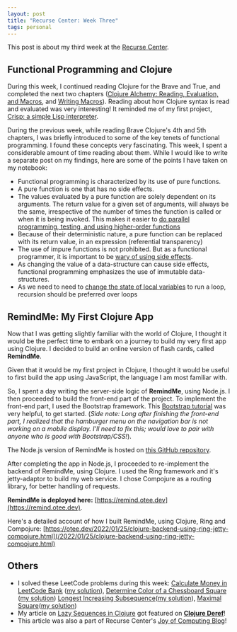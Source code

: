 ```yaml
---
layout: post
title: "Recurse Center: Week Three"
tags: personal
---
```


This post is about my third week at the [Recurse Center](https://www.recurse.com).



## Functional Programming and Clojure

During this week, I continued reading Clojure for the Brave and True, and completed the next two chapters ([Clojure Alchemy: Reading, Evaluation, and Macros](https://www.braveclojure.com/read-and-eval/), and [Writing Macros](https://www.braveclojure.com/writing-macros/)). Reading about how Clojure syntax is read and evaluated was very interesting! It reminded me of my first project, [Crisp: a simple Lisp interpreter](https://github.com/oitee/crisp).

During the previous week, while reading Brave Clojure's 4th and 5th chapters, I was briefly introduced to some of the key tenets of functional programming. I found these concepts very fascinating. This week, I spent a considerable amount of time reading about them. While I would like to write a separate post on my findings, here are some of the points I have taken on my notebook:
- Functional programming is characterized by its use of pure functions. 
- A pure function is one that has no side effects. 
- The values evaluated by a pure function are solely dependent on its arguments. The return value for a given set of arguments, will always be the same, irrespective of the number of times the function is called or when it is being invoked. This makes it easier to [do parallel programming, testing, and using higher-order functions](https://purelyfunctional.tv/issues/purelyfunctional-tv-newsletter-340-fewer-side-effects-is-better-than-more/)
- Because of their deterministic nature, a pure function can be replaced with its return value, in an expression (referential transparency)
- The use of impure functions is not prohibited. But as a functional programmer, it is important to be [wary of using side effects](https://twitter.com/ericnormand/status/1384860792013705218?s=20).
- As changing the value of a data-structure can cause side effects, functional programming emphasizes the use of immutable data-structures. 
- As we need to need to [change the state of local variables](https://dzone.com/articles/functional-programming-recursion) to run a loop, recursion should be preferred over loops


## RemindMe: My First Clojure App

Now that I was getting slightly familiar with the world of Clojure, I thought it would be the perfect time to embark on a journey to build my very first app using Clojure. I decided to build an online version of flash cards, called **RemindMe**. 

Given that it would be my first project in Clojure, I thought it would be useful to first build the app using JavaScript, the language I am most familiar with. 

So, I spent a day writing the server-side logic of **RemindMe**, using Node.js. I then proceeded to build the front-end part of the project. To implement the front-end part, I used the Bootstrap framework. This [Bootstrap tutorial](https://www.youtube.com/watch?v=4sosXZsdy-s&) was very helpful, to get started. (_Side note: Long after finishing the front-end part, I realized that the hamburger menu on the navigation bar is not working on a mobile display. I'll need to fix this; would love to pair with anyone who is good with Bootstrap/CSS!_). 

The Node.js version of RemindMe is hosted on [this GitHub repository](https://github.com/oitee/remind-me). 

After completing the app in Node.js, I proceeded to re-implement the backend of RemindMe, using Clojure. I used the Ring framework and it's jetty-adaptor to build my web service. I chose Compojure as a routing library, for better handling of requests. 

**RemindMe is deployed here:** [https://remind.otee.dev](https://remind.otee.dev).

Here's a detailed account of how I built RemindMe, using Clojure, Ring and Compojure: [https://otee.dev/2022/01/25/clojure-backend-using-ring-jetty-compojure.html](/2022/01/25/clojure-backend-using-ring-jetty-compojure.html)


## Others

- I solved these LeetCode problems during this week: [Calculate Money in LeetCode Bank](https://leetcode.com/problems/calculate-money-in-leetcode-bank/) ([my solution](https://github.com/oitee/whiteboard/blob/main/leetCode/75_calculate_money_in_Leetcode_bank.js)), [Determine Color of a Chessboard Square](https://leetcode.com/problems/determine-color-of-a-chessboard-square/) ([my solution](https://github.com/oitee/whiteboard/blob/main/leetCode/76_determine_color_of_a_chessboard_square.js)) [Longest Increasing Subsequence](https://leetcode.com/problems/longest-increasing-subsequence/)([my solution](https://github.com/oitee/whiteboard/blob/main/leetCode/78_longest_increasing_subsequence.js)), [Maximal Square](https://leetcode.com/problems/maximal-square/)([my solution](https://github.com/oitee/whiteboard/blob/main/leetCode/77_maximal_square.js))
- My article on [Lazy Sequences in Clojure](https://otee.dev/2022/01/17/lazy-clojure.html) got featured on **[Clojure Deref](https://clojure.org/news/2022/01/21/deref)**!
- This article was also a part of Recurse Center's [Joy of Computing Blog](https://joy.recurse.com/posts/1446-who-moved-my-cheese-laziness-in-clojure)! 